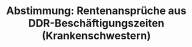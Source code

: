 ---
abstimmung:
  abstimmung: 2
  bundestagssitzung: 212
  datum: 19. Januar 2017
  legislaturperiode: 18
categories:
- Arbeit
- Soziales
- Rente
data:
- title: Abstimmungsergebnis 20170119_2-data.pdf
  url: /res/abstimmungsliste/20170119_2-data.pdf
- title: Abstimmungsergebnis 20170119_2_xls-data.csv
  url: /res/abstimmungsliste/csv/20170119_2_xls-data.csv
documents:
- local: /res/abstimmungsdaten/018-212-02/1808612.pdf
  title: Drucksache 18/08612.pdf
  url: http://dip21.bundestag.de/dip21/btd/18/086/1808612.pdf
- local: /res/abstimmungsdaten/018-212-02/1810779.pdf
  title: Drucksache 18/10779.pdf
  url: http://dip21.bundestag.de/dip21/btd/18/107/1810779.pdf
ergebnis:
  cdu/csu:
    enthaltung: 0
    gesamt: 309
    ja: 277
    nein: 0
    nichtabgegeben: 32
    ungueltig: 0
  die.linke:
    enthaltung: 0
    gesamt: 64
    ja: 0
    nein: 52
    nichtabgegeben: 12
    ungueltig: 0
  file: 20170119_2_xls-data.csv
  fraktionslos:
    enthaltung: 0
    gesamt: 1
    ja: 0
    nein: 0
    nichtabgegeben: 1
    ungueltig: 0
  gruenen:
    enthaltung: 0
    gesamt: 63
    ja: 54
    nein: 1
    nichtabgegeben: 8
    ungueltig: 0
  spd:
    enthaltung: 0
    gesamt: 193
    ja: 167
    nein: 0
    nichtabgegeben: 26
    ungueltig: 0
layout: abstimmung
links:
- title: https://www.bundestag.de/parlament/plenum/abstimmung/abstimmung?id=451
  url: https://www.bundestag.de/parlament/plenum/abstimmung/abstimmung?id=451
preview: 'Deutscher Bundestag


  212. Sitzung des Deutschen Bundestages

  am Donnerstag, 19. Januar 2017


  Endgültiges Ergebnis der Namentlichen Abstimmung Nr. 2


  Beschlussempfehlung des Ausschusses für Arbeit und Soziales (11. Ausschuss)

  zu dem Antrag der Abgeordneten Roland Claus, Matthias W. Birkwald, Caren Lay, weiterer

  Abgeordneter und der Fraktion DIE LINKE.

  Keine Altersarmut von Ost-Krankenschwestern - Gerechte Renten für Beschäftigte im
  DDRGesundheits- und Sozialwesen schaffen

  - 18/8612 und 18/10779 -


  Abgegebene Stimmen insgesamt:


  551


  Nicht abgegebene Stimmen:

  Ja-Stimmen:


  79

  498


  Nein-Stimmen:


  53


  Enthaltungen:


  0


  Ungültige:


  0


  Berlin, den 19.01.2017


  Beginn: 15:59

  Ende: 16:02

  '
tags:
- Krankenschwester
- Krankenhaus
- Ost-West
- Rente
title: 'Abstimmung: Rentenansprüche aus DDR-Beschäftigungszeiten (Krankenschwestern)'
---